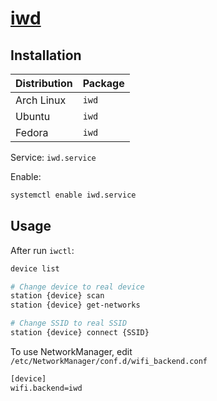 # [iwd](https://git.kernel.org/pub/scm/network/wireless/iwd.git/)

## Installation

| Distribution | Package |
| ------------ | ------- |
| Arch Linux   | `iwd`   |
| Ubuntu       | `iwd`   |
| Fedora       | `iwd`   |

Service: `iwd.service`

Enable:

```sh
systemctl enable iwd.service
```

## Usage

After run `iwctl`:

```sh
device list

# Change device to real device
station {device} scan
station {device} get-networks

# Change SSID to real SSID
station {device} connect {SSID}
```

To use NetworkManager, edit `/etc/NetworkManager/conf.d/wifi_backend.conf`

```txt
[device]
wifi.backend=iwd
```
